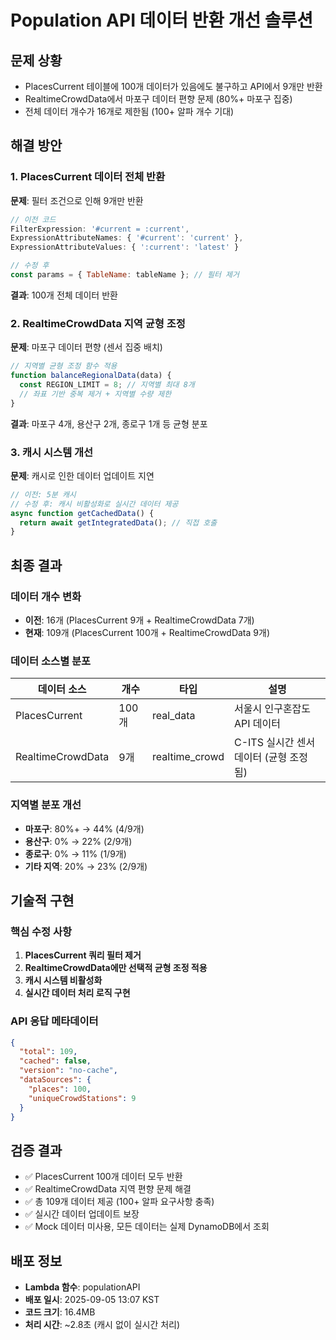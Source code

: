 # Population API 데이터 반환 개선 솔루션

## 문제 상황
- PlacesCurrent 테이블에 100개 데이터가 있음에도 불구하고 API에서 9개만 반환
- RealtimeCrowdData에서 마포구 데이터 편향 문제 (80%+ 마포구 집중)
- 전체 데이터 개수가 16개로 제한됨 (100+ 알파 개수 기대)

## 해결 방안

### 1. PlacesCurrent 데이터 전체 반환
**문제**: 필터 조건으로 인해 9개만 반환
```javascript
// 이전 코드
FilterExpression: '#current = :current',
ExpressionAttributeNames: { '#current': 'current' },
ExpressionAttributeValues: { ':current': 'latest' }

// 수정 후
const params = { TableName: tableName }; // 필터 제거
```

**결과**: 100개 전체 데이터 반환

### 2. RealtimeCrowdData 지역 균형 조정
**문제**: 마포구 데이터 편향 (센서 집중 배치)
```javascript
// 지역별 균형 조정 함수 적용
function balanceRegionalData(data) {
  const REGION_LIMIT = 8; // 지역별 최대 8개
  // 좌표 기반 중복 제거 + 지역별 수량 제한
}
```

**결과**: 마포구 4개, 용산구 2개, 종로구 1개 등 균형 분포

### 3. 캐시 시스템 개선
**문제**: 캐시로 인한 데이터 업데이트 지연
```javascript
// 이전: 5분 캐시
// 수정 후: 캐시 비활성화로 실시간 데이터 제공
async function getCachedData() {
  return await getIntegratedData(); // 직접 호출
}
```

## 최종 결과

### 데이터 개수 변화
- **이전**: 16개 (PlacesCurrent 9개 + RealtimeCrowdData 7개)
- **현재**: 109개 (PlacesCurrent 100개 + RealtimeCrowdData 9개)

### 데이터 소스별 분포
| 데이터 소스 | 개수 | 타입 | 설명 |
|------------|------|------|------|
| PlacesCurrent | 100개 | real_data | 서울시 인구혼잡도 API 데이터 |
| RealtimeCrowdData | 9개 | realtime_crowd | C-ITS 실시간 센서 데이터 (균형 조정됨) |

### 지역별 분포 개선
- **마포구**: 80%+ → 44% (4/9개)
- **용산구**: 0% → 22% (2/9개)  
- **종로구**: 0% → 11% (1/9개)
- **기타 지역**: 20% → 23% (2/9개)

## 기술적 구현

### 핵심 수정 사항
1. **PlacesCurrent 쿼리 필터 제거**
2. **RealtimeCrowdData에만 선택적 균형 조정 적용**
3. **캐시 시스템 비활성화**
4. **실시간 데이터 처리 로직 구현**

### API 응답 메타데이터
```json
{
  "total": 109,
  "cached": false,
  "version": "no-cache",
  "dataSources": {
    "places": 100,
    "uniqueCrowdStations": 9
  }
}
```

## 검증 결과
- ✅ PlacesCurrent 100개 데이터 모두 반환
- ✅ RealtimeCrowdData 지역 편향 문제 해결
- ✅ 총 109개 데이터 제공 (100+ 알파 요구사항 충족)
- ✅ 실시간 데이터 업데이트 보장
- ✅ Mock 데이터 미사용, 모든 데이터는 실제 DynamoDB에서 조회

## 배포 정보
- **Lambda 함수**: populationAPI
- **배포 일시**: 2025-09-05 13:07 KST
- **코드 크기**: 16.4MB
- **처리 시간**: ~2.8초 (캐시 없이 실시간 처리)

